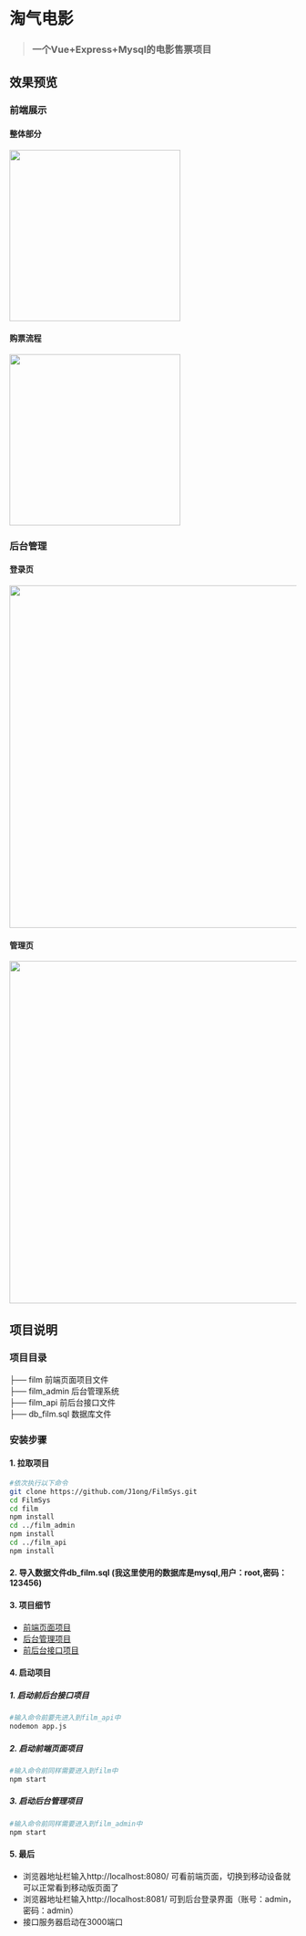 # 淘气电影

> ### 一个Vue+Express+Mysql的电影售票项目

## 效果预览

### 前端展示

#### 整体部分
<img src="https://img-blog.csdnimg.cn/20190715155903552.gif" width="300px">

#### 购票流程
<img src="https://img-blog.csdnimg.cn/20190715160906822.gif" width="300px">

### 后台管理

#### 登录页
<img src="https://img-blog.csdnimg.cn/20190911161535557.png?x-oss-process=image/watermark,type_ZmFuZ3poZW5naGVpdGk,shadow_10,text_aHR0cHM6Ly9ibG9nLmNzZG4ubmV0L3dlaXhpbl80MTM4MjE4Nw==,size_16,color_FFFFFF,t_70" width="600px">

#### 管理页
<img src="https://img-blog.csdnimg.cn/2019092514452441.png?x-oss-process=image/watermark,type_ZmFuZ3poZW5naGVpdGk,shadow_10,text_aHR0cHM6Ly9ibG9nLmNzZG4ubmV0L3dlaXhpbl80MTM4MjE4Nw==,size_16,color_FFFFFF,t_70" width="600px">

## 项目说明 

### 项目目录     

├── film 前端页面项目文件   
├── film_admin 后台管理系统    
├── film_api 前后台接口文件       
├── db_film.sql 数据库文件  

### 安装步骤

#### 1. 拉取项目

```bash
#依次执行以下命令
git clone https://github.com/J1ong/FilmSys.git
cd FilmSys
cd film
npm install
cd ../film_admin
npm install
cd ../film_api
npm install
```

#### 2. 导入数据文件db_film.sql (我这里使用的数据库是mysql,用户：root,密码：123456)

#### 3. 项目细节

- [前端页面项目](https://github.com/J1ong/FilmSys/tree/master/film)
- [后台管理项目](https://github.com/J1ong/FilmSys/tree/master/film_admin)
- [前后台接口项目](https://github.com/J1ong/FilmSys/tree/master/film_api)

#### 4. 启动项目

##### 1. 启动前后台接口项目

```bash
#输入命令前要先进入到film_api中
nodemon app.js
```

##### 2. 启动前端页面项目

```bash
#输入命令前同样需要进入到film中
npm start
```

##### 3. 启动后台管理项目

```bash
#输入命令前同样需要进入到film_admin中
npm start
```

#### 5. 最后

- 浏览器地址栏输入http://localhost:8080/ 可看前端页面，切换到移动设备就可以正常看到移动版页面了
- 浏览器地址栏输入http://localhost:8081/ 可到后台登录界面（账号：admin，密码：admin） 
- 接口服务器启动在3000端口
